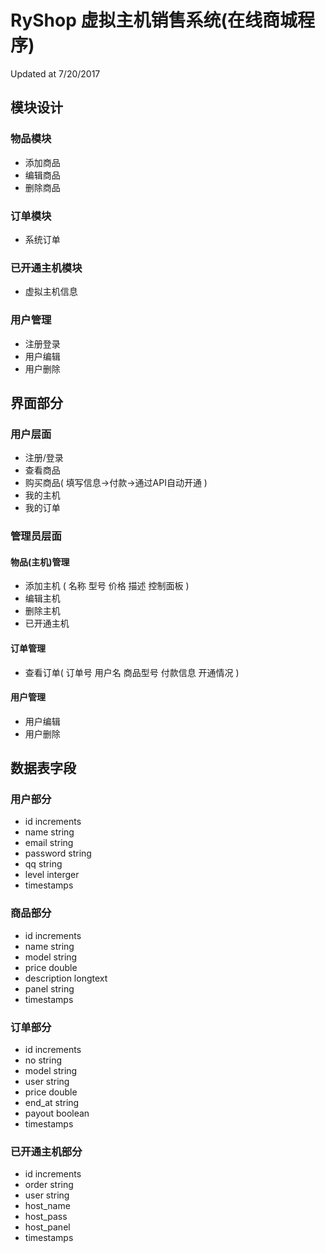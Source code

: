 # RyShop 虚拟主机销售系统(在线商城程序)
Updated at 7/20/2017

## 模块设计
### 物品模块
- 添加商品
- 编辑商品
- 删除商品

### 订单模块
- 系统订单

### 已开通主机模块
- 虚拟主机信息

### 用户管理
- 注册登录
- 用户编辑
- 用户删除

## 界面部分
### 用户层面
- 注册/登录
- 查看商品
- 购买商品( 填写信息->付款->通过API自动开通 )
- 我的主机
- 我的订单

### 管理员层面
#### 物品(主机)管理
- 添加主机 ( 名称 型号 价格 描述 控制面板 )
- 编辑主机
- 删除主机
- 已开通主机

#### 订单管理
- 查看订单( 订单号 用户名 商品型号 付款信息 开通情况 )

#### 用户管理
- 用户编辑
- 用户删除

## 数据表字段
### 用户部分
- id increments
- name string
- email string
- password string
- qq string
- level interger
- timestamps

### 商品部分
- id increments
- name string
- model string
- price double
- description longtext
- panel string
- timestamps

### 订单部分
- id increments
- no string
- model string
- user string
- price double
- end_at string
- payout boolean
- timestamps

### 已开通主机部分
- id increments
- order string
- user string
- host_name
- host_pass
- host_panel
- timestamps